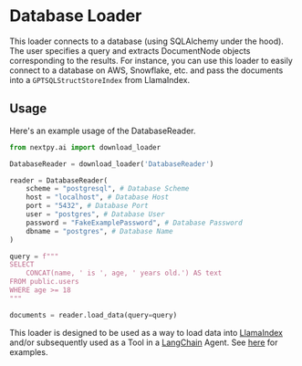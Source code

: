 # Database Loader

This loader connects to a database (using SQLAlchemy under the hood). The user specifies a query and extracts DocumentNode objects corresponding to the results. For instance, you can use this loader to easily connect to a database on AWS, Snowflake, etc. and pass the documents into a `GPTSQLStructStoreIndex` from LlamaIndex.

## Usage

Here's an example usage of the DatabaseReader.

```python
from nextpy.ai import download_loader

DatabaseReader = download_loader('DatabaseReader')

reader = DatabaseReader(
    scheme = "postgresql", # Database Scheme
    host = "localhost", # Database Host
    port = "5432", # Database Port
    user = "postgres", # Database User
    password = "FakeExamplePassword", # Database Password
    dbname = "postgres", # Database Name
)

query = f"""
SELECT
    CONCAT(name, ' is ', age, ' years old.') AS text
FROM public.users
WHERE age >= 18
"""

documents = reader.load_data(query=query)
```

This loader is designed to be used as a way to load data into [LlamaIndex](https://github.com/jerryjliu/gpt_index/tree/main/gpt_index) and/or subsequently used as a Tool in a [LangChain](https://github.com/hwchase17/langchain) Agent. See [here](https://github.com/emptycrown/llama-hub/tree/main) for examples.
